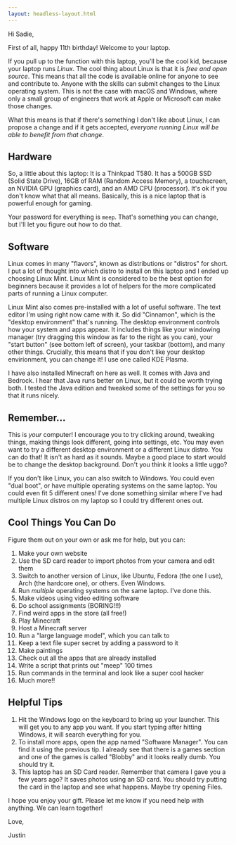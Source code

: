 ```yaml
---
layout: headless-layout.html
---
```

Hi Sadie,

First of all, happy 11th birthday! Welcome to your laptop.

If you pull up to the function with this laptop, you'll be the cool kid, because your laptop runs *Linux*. The cool thing about Linux is that it is *free and open source*. This means that all the code is available online for anyone to see and contribute to. Anyone with the skills can submit changes to the Linux operating system. This is not the case with macOS and Windows, where only a small group of engineers that work at Apple or Microsoft can make those changes.

What this means is that if there's something I don't like about Linux, I can propose a change and if it gets accepted, *everyone running Linux will be able to benefit from that change*.

## Hardware
So, a little about this laptop: It is a Thinkpad T580. It has a 500GB SSD (Solid State Drive), 16GB of RAM (Random Access Memory), a touchscreen, an NVIDIA GPU (graphics card), and an AMD CPU (processor). It's ok if you don't know what that all means. Basically, this is a nice laptop that is powerful enough for gaming.

Your password for everything is `meep`. That's something you can change, but I'll let you figure out how to do that.

## Software
Linux comes in many "flavors", known as distributions or "distros" for short. I put a lot of thought into which distro to install on this laptop and I ended up choosing Linux Mint. Linux Mint is considered to be the best option for beginners because it provides a lot of helpers for the more complicated parts of running a Linux computer.

Linux Mint also comes pre-installed with a lot of useful software. The text editor I'm using right now came with it. So did "Cinnamon", which is the "desktop environment" that's running. The desktop environment controls how your system and apps appear. It includes things like your windowing manager (try dragging this window as far to the right as you can), your "start button" (see bottom left of screen), your taskbar (bottom), and many other things. Crucially, this means that if you don't like your desktop envirionment, you can change it! I use one called KDE Plasma.

I have also installed Minecraft on here as well. It comes with Java and Bedrock. I hear that Java runs better on Linux, but it could be worth trying both. I tested the Java edition and tweaked some of the settings for you so that it runs nicely.

## Remember...
This is *your* computer! I encourage you to try clicking around, tweaking things, making things look different, going into settings, etc. You may even want to try a different desktop environment or a different Linux distro. You can do that! It isn't as hard as it sounds. Maybe a good place to start would be to change the desktop background. Don't you think it looks a little uggo?

If you don't like Linux, you can also switch to Windows. You could even "dual boot", or have multiple operating systems on the same laptop. You could even fit 5 different ones! I've done something similar where I've had multiple Linux distros on my laptop so I could try different ones out.

## Cool Things You Can Do
Figure them out on your own or ask me for help, but you can:
1. Make your own website
2. Use the SD card reader to import photos from your camera and edit them
3. Switch to another version of Linux, like Ubuntu, Fedora (the one I use), Arch (the hardcore one), or others. Even Windows.
4. Run *multiple* operating systems on the same laptop. I've done this.
5. Make videos using video editing software
6. Do school assignments (BORING!!!)
7. Find weird apps in the store (all free!)
8. Play Minecraft
9. Host a Minecraft server
10. Run a "large language model", which you can talk to
11. Keep a text file super secret by adding a password to it
12. Make paintings
13. Check out all the apps that are already installed
14. Write a script that prints out "meep" 100 times
15. Run commands in the terminal and look like a super cool hacker
16. Much more!!

## Helpful Tips
1. Hit the Windows logo on the keyboard to bring up your launcher. This will get you to any app you want. If you start typing after hitting Windows, it will search everything for you.
2. To install more apps, open the app named "Software Manager". You can find it using the previous tip. I already see that there is a games section and one of the games is called "Blobby" and it looks really dumb. You should try it.
3. This laptop has an SD Card reader. Remember that camera I gave you a few years ago? It saves photos using an SD card. You should try putting the card in the laptop and see what happens. Maybe try opening Files.

I hope you enjoy your gift. Please let me know if you need help with anything. We can learn together!

Love,

Justin